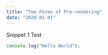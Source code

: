 ```yaml
---
title: "Two Forms of Pre-rendering"
date: "2020-01-01"
---
```


Snippet 1 Test

```ts
console.log("Hello World");
```
